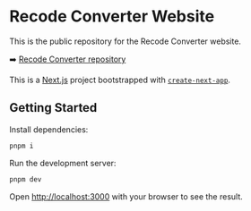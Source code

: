 # Recode Converter Website

This is the public repository for the Recode Converter website.

➡️ [Recode Converter repository](https://github.com/murgatt/recode-converter)

This is a [Next.js](https://nextjs.org/) project bootstrapped with [`create-next-app`](https://github.com/vercel/next.js/tree/canary/packages/create-next-app).

## Getting Started

Install dependencies:

```bash
pnpm i
```

Run the development server:

```bash
pnpm dev
```

Open [http://localhost:3000](http://localhost:3000) with your browser to see the result.
